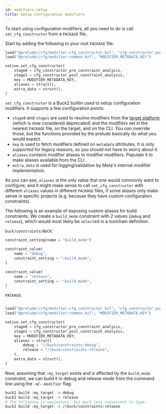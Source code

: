 ```yaml
---
id: modifiers_setup
title: Setup configuration modifiers
---
```


To start using configuration modifiers, all you need to do is call
`set_cfg_constructor` from a `PACKAGE` file.

Start by adding the following to your root `PACKAGE` file:

```python
load("@prelude//cfg/modifier:cfg_constructor.bzl", "cfg_constructor_post_constraint_analysis", "cfg_constructor_pre_constraint_analysis")
load("@prelude//cfg/modifier:common.bzl", "MODIFIER_METADATA_KEY")

native.set_cfg_constructor(
    stage0 = cfg_constructor_pre_constraint_analysis,
    stage1 = cfg_constructor_post_constraint_analysis,
    key = MODIFIER_METADATA_KEY,
    aliases = struct(),
    extra_data = struct(),
)
```

`set_cfg_constructor` is a Buck2 builtin used to setup configuration
modifiers. It supports a few configuration points:

- `stage0` and `stage1` are used to resolve modifiers from the [target
  platform](../../rule_authors/configurations) (which is now considered
  deprecated) and the modifiers set in the nearest `PACKAGE` file, on
  the target, and on the CLI. You _can_ override those, but the
  functions provided by the prelude basically do what you would expect.
- `key` is used to fetch modifiers defined on `metadata` attributes. It
  is only supported for legacy reasons, so you should not have to worry
  about it.
- `aliases` contains modifier aliases to modifier modifiers. Populate it
  to make aliases available from the CLI.
- `extra_data` is used for logging/validation by Meta's internal
  modifier implementation.

As you can see, `aliases` is the only value that one would commonly want
to configure, and it might make sense to call `set_cfg_constructor` with
different `aliases` values in different `PACKAGE` files, if some aliases
only make sense in specific projects (e.g. because they have custom
configuration constraints).

The following is an example of exposing custom aliases for build
constraints. We create a `build_mode` constraint with 2 values (`debug`
and `release`), which would most likely be `select`ed in a toolchain
definition.

`buck/constraints/BUCK`:

```python
constraint_setting(name = "build_mode")

constraint_value(
    name = "debug",
    constraint_setting = ":build_mode",
)

constraint_value(
    name = "release",
    constraint_setting = ":build_mode",
)
```

`PACKAGE`:

```python

load("@prelude//cfg/modifier:cfg_constructor.bzl", "cfg_constructor_post_constraint_analysis", "cfg_constructor_pre_constraint_analysis")
load("@prelude//cfg/modifier:common.bzl", "MODIFIER_METADATA_KEY")

native.set_cfg_constructor(
    stage0 = cfg_constructor_pre_constraint_analysis,
    stage1 = cfg_constructor_post_constraint_analysis,
    key = MODIFIER_METADATA_KEY,
    aliases = struct(
        debug = "//buck/constraints:debug",
        release = "//buck/constraints:release",
    ),
    extra_data = struct(),
)
```

Now, assuming that `:my_target` exists and is affected by the
`build_mode` constraint, we can build it in debug and release mode
from the command line using the `-m`/`--modifier` flag:

```sh
buck2 build :my_target -m debug
buck2 build :my_target -m release
# The following is equivalent, but much less convenient to type:
buck2 build :my_target -m //buck/constraints:release
```
